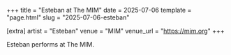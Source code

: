 +++
title = "Esteban at The MIM"
date = 2025-07-06
template = "page.html"
slug = "2025-07-06-esteban"

[extra]
artist = "Esteban"
venue = "MIM"
venue_url = "https://mim.org"
+++

Esteban performs at The MIM.
